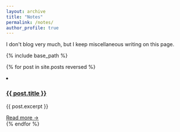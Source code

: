 ```yaml
---
layout: archive
title: "Notes"
permalink: /notes/
author_profile: true
---
```


 <div class="wordwrap">I don't blog very much, but I keep miscellaneous writing on this page.</div>

{% include base_path %}

{% for post in site.posts reversed %}
  <li>
      <h3><a href="{{ post.url }}">{{ post.title }}</a></h3>
      <p>{{ post.excerpt }}</p>
      <a href="{{ post.url }}">Read more →</a>
    </li>
{% endfor %}
